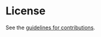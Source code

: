 # License

See the
[guidelines for contributions](https://github.com/mikewest/http-state-tokens/blob/master/CONTRIBUTING.md).
